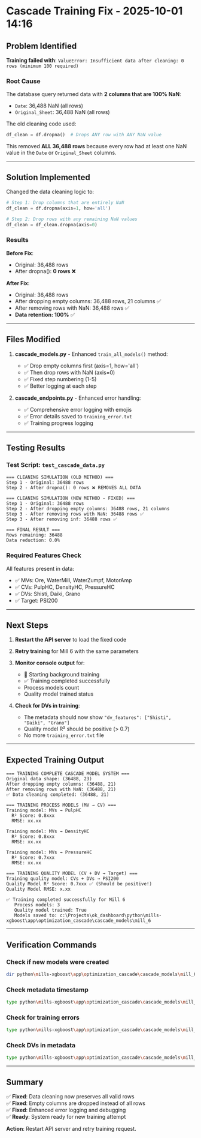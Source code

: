 # Cascade Training Fix - 2025-10-01 14:16

## Problem Identified

**Training failed with**: `ValueError: Insufficient data after cleaning: 0 rows (minimum 100 required)`

### Root Cause

The database query returned data with **2 columns that are 100% NaN**:
- `Date`: 36,488 NaN (all rows)
- `Original_Sheet`: 36,488 NaN (all rows)

The old cleaning code used:
```python
df_clean = df.dropna()  # Drops ANY row with ANY NaN value
```

This removed **ALL 36,488 rows** because every row had at least one NaN value in the `Date` or `Original_Sheet` columns.

---

## Solution Implemented

Changed the data cleaning logic to:

```python
# Step 1: Drop columns that are entirely NaN
df_clean = df.dropna(axis=1, how='all')

# Step 2: Drop rows with any remaining NaN values
df_clean = df_clean.dropna(axis=0)
```

### Results

**Before Fix**:
- Original: 36,488 rows
- After dropna(): **0 rows** ❌

**After Fix**:
- Original: 36,488 rows
- After dropping empty columns: 36,488 rows, 21 columns ✅
- After removing rows with NaN: 36,488 rows ✅
- **Data retention: 100%** ✅

---

## Files Modified

1. **cascade_models.py** - Enhanced `train_all_models()` method:
   - ✅ Drop empty columns first (axis=1, how='all')
   - ✅ Then drop rows with NaN (axis=0)
   - ✅ Fixed step numbering (1-5)
   - ✅ Better logging at each step

2. **cascade_endpoints.py** - Enhanced error handling:
   - ✅ Comprehensive error logging with emojis
   - ✅ Error details saved to `training_error.txt`
   - ✅ Training progress logging

---

## Testing Results

### Test Script: `test_cascade_data.py`

```
=== CLEANING SIMULATION (OLD METHOD) ===
Step 1 - Original: 36488 rows
Step 2 - After dropna(): 0 rows ❌ REMOVES ALL DATA

=== CLEANING SIMULATION (NEW METHOD - FIXED) ===
Step 1 - Original: 36488 rows
Step 2 - After dropping empty columns: 36488 rows, 21 columns
Step 3 - After removing rows with NaN: 36488 rows ✅
Step 3 - After removing inf: 36488 rows ✅

=== FINAL RESULT ===
Rows remaining: 36488
Data reduction: 0.0%
```

### Required Features Check
All features present in data:
- ✅ MVs: Ore, WaterMill, WaterZumpf, MotorAmp
- ✅ CVs: PulpHC, DensityHC, PressureHC
- ✅ DVs: Shisti, Daiki, Grano
- ✅ Target: PSI200

---

## Next Steps

1. **Restart the API server** to load the fixed code
2. **Retry training** for Mill 6 with the same parameters
3. **Monitor console output** for:
   - 🚀 Starting background training
   - ✅ Training completed successfully
   - Process models count
   - Quality model trained status

4. **Check for DVs in training**:
   - The metadata should now show `"dv_features": ["Shisti", "Daiki", "Grano"]`
   - Quality model R² should be positive (> 0.7)
   - No more `training_error.txt` file

---

## Expected Training Output

```
=== TRAINING COMPLETE CASCADE MODEL SYSTEM ===
Original data shape: (36488, 23)
After dropping empty columns: (36488, 21)
After removing rows with NaN: (36488, 21)
✅ Data cleaning completed: (36488, 21)

=== TRAINING PROCESS MODELS (MV → CV) ===
Training model: MVs → PulpHC
  R² Score: 0.8xxx
  RMSE: xx.xx

Training model: MVs → DensityHC
  R² Score: 0.8xxx
  RMSE: xx.xx

Training model: MVs → PressureHC
  R² Score: 0.7xxx
  RMSE: xx.xx

=== TRAINING QUALITY MODEL (CV + DV → Target) ===
Training quality model: CVs + DVs → PSI200
Quality Model R² Score: 0.7xxx ✅ (Should be positive!)
Quality Model RMSE: x.xx

✅ Training completed successfully for Mill 6
   Process models: 3
   Quality model trained: True
   Models saved to: c:\Projects\ok_dashboard\python\mills-xgboost\app\optimization_cascade\cascade_models\mill_6
```

---

## Verification Commands

### Check if new models were created
```bash
dir python\mills-xgboost\app\optimization_cascade\cascade_models\mill_6
```

### Check metadata timestamp
```bash
type python\mills-xgboost\app\optimization_cascade\cascade_models\mill_6\metadata.json | findstr training_timestamp
```

### Check for training errors
```bash
type python\mills-xgboost\app\optimization_cascade\cascade_models\mill_6\training_error.txt
```

### Check DVs in metadata
```bash
type python\mills-xgboost\app\optimization_cascade\cascade_models\mill_6\metadata.json | findstr dv_features
```

---

## Summary

✅ **Fixed**: Data cleaning now preserves all valid rows  
✅ **Fixed**: Empty columns are dropped instead of all rows  
✅ **Fixed**: Enhanced error logging and debugging  
✅ **Ready**: System ready for new training attempt  

**Action**: Restart API server and retry training request.
